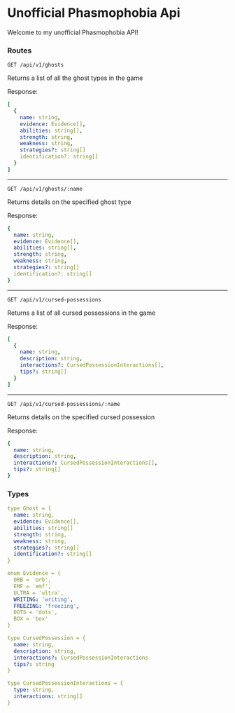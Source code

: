 # Unofficial Phasmophobia Api

Welcome to my unofficial Phasmophobia API!

### Routes

```
GET /api/v1/ghosts
```
Returns a list of all the ghost types in the game

Response:
```yaml
[
  {
    name: string,
    evidence: Evidence[],
    abilities: string[],
    strength: string,
    weakness: string,
    strategies?: string[]
    identification?: string[]
  }
]
```
---
```
GET /api/v1/ghosts/:name
```
Returns details on the specified ghost type

Response:
```yaml
{
  name: string,
  evidence: Evidence[],
  abilities: string[],
  strength: string,
  weakness: string,
  strategies?: string[]
  identification?: string[]
}
```
---
```
GET /api/v1/cursed-possessions
```
Returns a list of all cursed possessions in the game

Response:
```yaml
[
  {
    name: string,
    description: string,
    interactions?: CursedPossessionInteractions[],
    tips?: string[]
  }
]
```
---
```
GET /api/v1/cursed-possessions/:name
```
Returns details on the specified cursed possession

Response:
```yaml
{
  name: string,
  description: string,
  interactions?: CursedPossessionInteractions[],
  tips?: string[]
}
```


### Types

```yaml
type Ghost = {
  name: string,
  evidence: Evidence[],
  abilities: string[]
  strength: string,
  weakness: string,
  strategies?: string[]
  identification?: string[]
}
```


```yaml
enum Evidence = {
  ORB = 'orb',
  EMF = 'emf',
  ULTRA = 'ultra',
  WRITING: 'writing',
  FREEZING: 'freezing',
  DOTS = 'dots',
  BOX = 'box'
}
```


```yaml
type CursedPossession = {
  name: string,
  description: string,
  interactions?: CursedPossessionInteractions
  tips?: string
}
```


```yaml
type CursedPossessionInteractions = {
  type: string,
  interactions: string[]
}
```
